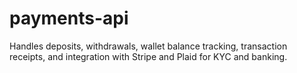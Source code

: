 # payments-api
Handles deposits, withdrawals, wallet balance tracking, transaction receipts, and integration with Stripe and Plaid for KYC and banking.
